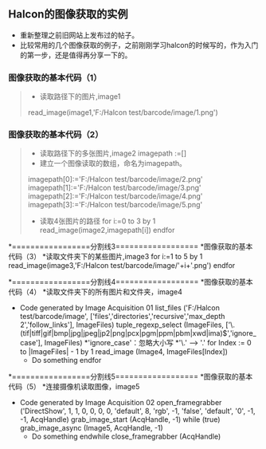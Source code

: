 ## Halcon的图像获取的实例

* 重新整理之前旧网站上发布过的帖子。 
* 比较常用的几个图像获取的例子，之前刚刚学习halcon的时候写的，作为入门的第一步，还是值得再分享一下的。 

### 图像获取的基本代码（1） 
> * 读取路径下的图片,image1
> 
> read_image(image1,'F:/Halcon test/barcode/image/1.png') 

### 图像获取的基本代码（2） 
> * 读取路径下的多张图片,image2 
> imagepath :=[] 
> * 建立一个图像读取的数组，命名为imagepath。 
> 
> imagepath[0]:='F:/Halcon test/barcode/image/2.png' 
> imagepath[1]:='F:/Halcon test/barcode/image/3.png' 
> imagepath[2]:='F:/Halcon test/barcode/image/4.png' 
> imagepath[3]:='F:/Halcon test/barcode/image/5.png' 
> * 读取4张图片的路径 
> for i:=0 to 3 by 1 
>     read_image(image2,imagepath[i]) 
> endfor 

*=================分割线3================== 
*图像获取的基本代码（3） 
*读取文件夹下的某些图片,image3 
for i:=1 to 5 by 1 
    read_image(image3,'F:/Halcon test/barcode/image/'+i+'.png') 
endfor 


*=================分割线4================== 
*图像获取的基本代码（4） 
*读取文件夹下的所有图片和文件夹，image4 
* Code generated by Image Acquisition 01 
list_files ('F:/Halcon test/barcode/image', ['files','directories','recursive','max_depth 2','follow_links'], ImageFiles) 
tuple_regexp_select (ImageFiles, ['\\.(tif|tiff|gif|bmp|jpg|jpeg|jp2|png|pcx|pgm|ppm|pbm|xwd|ima)$','ignore_case'], ImageFiles) 
*'ignore_case'：忽略大小写 
*'\\.'  --> '.' 
for Index := 0 to |ImageFiles| - 1 by 1 
    read_image (Image4, ImageFiles[Index]) 
    * Do something 
endfor 

*=================分割线5================== 
*图像获取的基本代码（5） 
*连接摄像机读取图像，image5 
* Code generated by Image Acquisition 02 
open_framegrabber ('DirectShow', 1, 1, 0, 0, 0, 0, 'default', 8, 'rgb', -1, 'false', 'default', '0', -1, -1, AcqHandle) 
grab_image_start (AcqHandle, -1) 
while (true) 
    grab_image_async (Image5, AcqHandle, -1) 
    * Do something 
endwhile 
close_framegrabber (AcqHandle)
